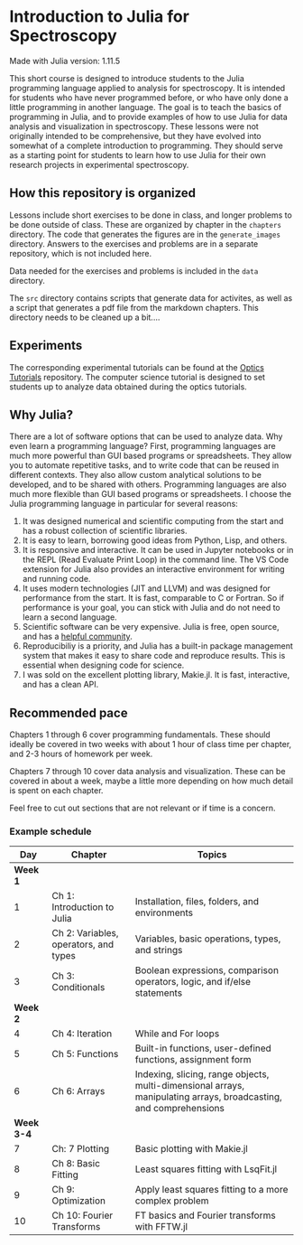 # Introduction to Julia for Spectroscopy

Made with Julia version: 1.11.5

This short course is designed to introduce students to the Julia programming language applied to analysis for spectroscopy.
It is intended for students who have never programmed before, or who have only done a little programming in another language.
The goal is to teach the basics of programming in Julia, and to provide examples of how to use Julia for data analysis and visualization in spectroscopy.
These lessons were not originally intended to be comprehensive, but they have evolved into somewhat of a complete introduction to programming.
They should serve as a starting point for students to learn how to use Julia for their own research projects in experimental spectroscopy.


## How this repository is organized
Lessons include short exercises to be done in class, and longer problems to be done outside of class.
These are organized by chapter in the `chapters` directory.
The code that generates the figures are in the `generate_images` directory.
Answers to the exercises and problems are in a separate repository, which is not included here.

Data needed for the exercises and problems is included in the `data` directory.

The `src` directory contains scripts that generate data for activites, as well as a script that generates a pdf file from the markdown chapters.
This directory needs to be cleaned up a bit....


## Experiments
The corresponding experimental tutorials can be found at the [Optics Tutorials](https://github.com/garrekstemo/Optics-Tutorials) repository.
The computer science tutorial is designed to set students up to analyze data obtained during the optics tutorials.


## Why Julia?
There are a lot of software options that can be used to analyze data.
Why even learn a programming language?
First, programming languages are much more powerful than GUI based programs or spreadsheets.
They allow you to automate repetitive tasks, and to write code that can be reused in different contexts.
They also allow custom analytical solutions to be developed, and to be shared with others.
Programming languages are also much more flexible than GUI based programs or spreadsheets.
I choose the Julia programming language in particular for several reasons:

1. It was designed numerical and scientific computing from the start and has a robust collection of scientific libraries.
2. It is easy to learn, borrowing good ideas from Python, Lisp, and others.
3. It is responsive and interactive. It can be used in Jupyter notebooks or in the REPL (Read Evaluate Print Loop) in the command line. The VS Code extension for Julia also provides an interactive environment for writing and running code.
4. It uses modern technologies (JIT and LLVM) and was designed for performance from the start. It is fast, comparable to C or Fortran. So if performance is your goal, you can stick with Julia and do not need to learn a second language.
5. Scientific software can be very expensive. Julia is free, open source, and has a [helpful community](https://discourse.julialang.org).
6. Reproducibiliy is a priority, and Julia has a built-in package management system that makes it easy to share code and reproduce results. This is essential when designing code for science.
7. I was sold on the excellent plotting library, Makie.jl. It is fast, interactive, and has a clean API.


## Recommended pace

Chapters 1 through 6 cover programming fundamentals.
These should ideally be covered in two weeks with about 1 hour of class time per chapter, and 2-3 hours of homework per week.

Chapters 7 through 10 cover data analysis and visualization.
These can be covered in about a week, maybe a little more depending on how much detail is spent on each chapter.

Feel free to cut out sections that are not relevant or if time is a concern.

### Example schedule
| Day | Chapter | Topics |
|-----|---------|--------|
| **Week 1** |||
| 1   | Ch 1: Introduction to Julia | Installation, files, folders, and environments  |
| 2   | Ch 2: Variables, operators, and types | Variables, basic operations, types, and strings |
| 3   | Ch 3: Conditionals | Boolean expressions, comparison operators, logic, and if/else statements |
| **Week 2** |||
| 4   | Ch 4: Iteration | While and For loops |
| 5   | Ch 5: Functions | Built-in functions, user-defined functions, assignment form |
| 6   | Ch 6: Arrays | Indexing, slicing, range objects, multi-dimensional arrays, manipulating arrays, broadcasting, and comprehensions |
| **Week 3-4** |||
| 7   | Ch: 7 Plotting | Basic plotting with Makie.jl |
| 8   | Ch 8: Basic Fitting | Least squares fitting with LsqFit.jl |
| 9   | Ch 9: Optimization | Apply least squares fitting to a more complex problem |
| 10  | Ch 10: Fourier Transforms | FT basics and Fourier transforms with FFTW.jl |
